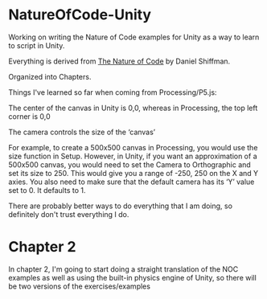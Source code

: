 # NatureOfCode-Unity
Working on writing the Nature of Code examples for Unity as a way to learn to script in Unity. 

Everything is derived from [The Nature of Code](https://natureofcode.com/introduction/) by Daniel Shiffman.

Organized into Chapters.  

Things I've learned so far when coming from Processing/P5.js:

The center of the canvas in Unity is 0,0,  whereas in Processing, the top left corner is 0,0

The camera controls the size of the ‘canvas’ 

For example, to create a 500x500 canvas in Processing, you would use the size function in Setup. However, in Unity, if you want an approximation of a 500x500 canvas, you would need to set the Camera to Orthographic and set its size to 250. This would give you a range of -250, 250 on the X and Y axies. You also need to make sure that the default camera has its ‘Y’ value set to 0. It defaults to 1. 

There are probably better ways to do everything that I am doing, so definitely don't trust everything I do. 

# Chapter 2

In chapter 2, I'm going to start doing a straight translation of the NOC examples as well as using the built-in physics engine of Unity, so there will be two versions of the exercises/examples
